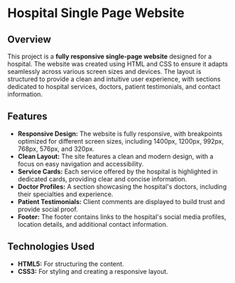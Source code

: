 # Hospital Single Page Website

## Overview
This project is a **fully responsive single-page website** designed for a hospital. The website was created using HTML and CSS to ensure it adapts seamlessly across various screen sizes and devices. The layout is structured to provide a clean and intuitive user experience, with sections dedicated to hospital services, doctors, patient testimonials, and contact information.

## Features
- **Responsive Design:** The website is fully responsive, with breakpoints optimized for different screen sizes, including 1400px, 1200px, 992px, 768px, 576px, and 320px.
- **Clean Layout:** The site features a clean and modern design, with a focus on easy navigation and accessibility.
- **Service Cards:** Each service offered by the hospital is highlighted in dedicated cards, providing clear and concise information.
- **Doctor Profiles:** A section showcasing the hospital's doctors, including their specialties and experience.
- **Patient Testimonials:** Client comments are displayed to build trust and provide social proof.
- **Footer:** The footer contains links to the hospital's social media profiles, location details, and additional contact information.

## Technologies Used
- **HTML5:** For structuring the content.
- **CSS3:** For styling and creating a responsive layout.

